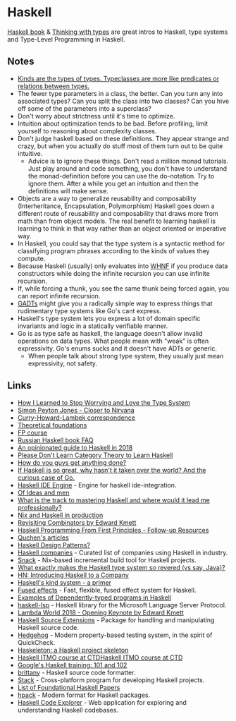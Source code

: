 # Haskell

[Haskell book](http://haskellbook.com/) & [Thinking with types](https://leanpub.com/thinking-with-types) are great intros to Haskell, type systems and Type-Level Programming in Haskell.

## Notes

* [Kinds are the types of types. Typeclasses are more like predicates or relations between types.](https://www.reddit.com/r/haskell/comments/8cdiql/isnt_a_typeclass_just_a_type_of_a_type/)
* The fewer type parameters in a class, the better. Can you turn any into associated types? Can you split the class into two classes? Can you hive off some of the parameters into a superclass?
* Don't worry about strictness until it's time to optimize.
* Intuition about optimization tends to be bad. Before profiling, limit yourself to reasoning about complexity classes.
* Don't judge haskell based on these definitions. They appear strange and crazy, but when you actually do stuff most of them turn out to be quite intuitive.
  * Advice is to ignore these things. Don't read a million monad tutorials. Just play around and code something, you don't have to understand the monad-definition before you can use the do-notation. Try to ignore them. After a while you get an intuition and then the definitions will make sense.
* Objects are a way to generalize reusability and composability \(Interheritance, Encapsulation, Polymorphism\) Haskell goes down a different route of reusability and composability that draws more from math than from object models. The real benefit to learning haskell is learning to think in that way rather than an object oriented or imperative way.
* In Haskell, you could say that the type system is a syntactic method for classifying program phrases according to the kinds of values they compute.
* Because Haskell \(usually\) only evaluates into [WHNF](https://wiki.haskell.org/Weak_head_normal_form) if you produce data constructors while doing the infinite recursion you can use infinite recursion.
* If, while forcing a thunk, you see the same thunk being forced again, you can report infinite recursion.
* [GADTs](https://en.wikibooks.org/wiki/Haskell/GADT) might give you a radically simple way to express things that rudimentary type systems like Go's cant express.
* Haskell's type system lets you express a lot of domain specific invariants and logic in a statically verifiable manner.
* Go is as type safe as haskell, the language doesn't allow invalid operations on data types. What people mean with "weak" is often expressivity. Go's enums sucks and it doesn't have ADTs or generic.
  * When people talk about strong type system, they usually just mean expressivity, not safety.

## Links

* [How I Learned to Stop Worrying and Love the Type System](http://reasonablypolymorphic.com/blog/love-types/)
* [Simon Peyton Jones - Closer to Nirvana](https://www.youtube.com/watch?v=xmjvOLlCdFU)
* [Curry-Howard-Lambek correspondence](https://wiki.haskell.org/Curry-Howard-Lambek_correspondence)
* [Theoretical foundations](https://wiki.haskell.org/Category:Theoretical_foundations)
* [FP course](https://github.com/data61/fp-course)
* [Russian Haskell book FAQ](https://www.ohaskell.guide/haskell-faq.html)
* [An opinionated guide to Haskell in 2018](https://lexi-lambda.github.io/blog/2018/02/10/an-opinionated-guide-to-haskell-in-2018/)
* [Please Don't Learn Category Theory to Learn Haskell](https://jozefg.bitbucket.io/posts/2013-10-14-please-dont-learn-cat-theory.html)
* [How do you guys get anything done?](https://www.reddit.com/r/haskell/comments/5wb5qw/how_do_you_guys_get_anything_done/)
* [If Haskell is so great, why hasn't it taken over the world? And the curious case of Go.](https://pchiusano.github.io/2017-01-20/why-not-haskell.html)
* [Haskell IDE Engine](https://github.com/haskell/haskell-ide-engine) - Engine for haskell ide-integration.
* [Of Ideas and men](http://reasonablypolymorphic.com/blog/ideas-and-men/)
* [What is the track to mastering Haskell and where would it lead me professionally?](https://www.quora.com/profile/Edward-Kmett)
* [Nix and Haskell in production](https://github.com/Gabriel439/haskell-nix)
* [Revisiting Combinators by Edward Kmett](https://www.youtube.com/watch?v=PA1Fc7DNKtA)
* [Haskell Programming From First Principles - Follow-up Resources](https://github.com/pushcx/hpffp-resources)
* [Quchen's articles](https://github.com/quchen/articles)
* [Haskell Design Patterns?](https://www.reddit.com/r/haskell/comments/5r271m/haskell_design_patterns/)
* [Haskell companies](https://github.com/erkmos/haskell-companies#readme) - Curated list of companies using Haskell in industry.
* [Snack](https://github.com/nmattia/snack#readme) - Nix-based incremental build tool for Haskell projects.
* [What exactly makes the Haskell type system so revered \(vs say, Java\)?](https://softwareengineering.stackexchange.com/questions/279316/what-exactly-makes-the-haskell-type-system-so-revered-vs-say-java)
* [HN: Introducing Haskell to a Company](https://news.ycombinator.com/item?id=18118874)
* [Haskell's kind system - a primer](https://diogocastro.com/blog/2018/10/17/haskells-kind-system-a-primer/)
* [Fused effects](https://github.com/robrix/fused-effects) - Fast, flexible, fused effect system for Haskell.
* [Examples of Dependently-typed programs in Haskell](https://github.com/sweirich/dth)
* [haskell-lsp](https://github.com/alanz/haskell-lsp) - Haskell library for the Microsoft Language Server Protocol.
* [Lambda World 2018 - Opening Keynote by Edward Kmett](https://www.youtube.com/watch?v=HGi5AxmQUwU)
* [Haskell Source Extensions](https://github.com/haskell-suite/haskell-src-exts) - Package for handling and manipulating Haskell source code.
* [Hedgehog](https://github.com/hedgehogqa/haskell-hedgehog) - Modern property-based testing system, in the spirit of QuickCheck.
* [Haskeleton: a Haskell project skeleton](http://taylor.fausak.me/2014/03/04/haskeleton-a-haskell-project-skeleton/)
* [Haskell ITMO course at CTDHaskell ITMO course at CTD](https://github.com/jagajaga/FP-Course-ITMO#readme)
* [Google's Haskell training: 101 and 102](https://github.com/google/haskell-trainings)
* [brittany](https://github.com/lspitzner/brittany) - Haskell source code formatter.
* [Stack](https://github.com/commercialhaskell/stack) - Cross-platform program for developing Haskell projects.
* [List of Foundational Haskell Papers](https://github.com/cohomolo-gy/haskell-resources#readme)
* [hpack](https://github.com/sol/hpack) - Modern format for Haskell packages.
* [Haskell Code Explorer](https://github.com/alexwl/haskell-code-explorer) - Web application for exploring and understanding Haskell codebases.

